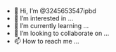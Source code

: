 - 👋 Hi, I’m @3245653547ipbd
- 👀 I’m interested in ...
- 🌱 I’m currently learning ...
- 💞️ I’m looking to collaborate on ...
- 📫 How to reach me ...

<!---
3245653547ipbd/3245653547ipbd is a ✨ special ✨ repository because its `README.md` (this file) appears on your GitHub profile.
You can click the Preview link to take a look at your changes.
--->
